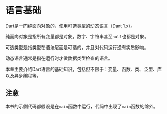 # 语言基础

Dart是一门纯面向对象的，使用可选类型的动态语言（Dart 1.x）。

纯面向对象是指所有变量都是对象，数字、字符串甚至`null`也都是对象。

可选类型是指类型在语法层面是可选的，并且对代码运行没有实质影响。

动态语言通常是指在运行时才做数据类型检查的语言。



本章主要介绍Dart语言的基础知识，包括但不限于：变量、函数、类、泛型、库以及异步编程等。

## 注意

本书的示例代码都假设是在`main`函数中运行，代码中出现了`main`函数的除外。

